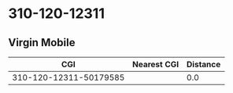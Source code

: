 # 310-120-12311
## Virgin Mobile


| CGI | Nearest CGI | Distance |
|-----|-------------|----------|
| 310-120-12311-50179585 |  | 0.0 |
